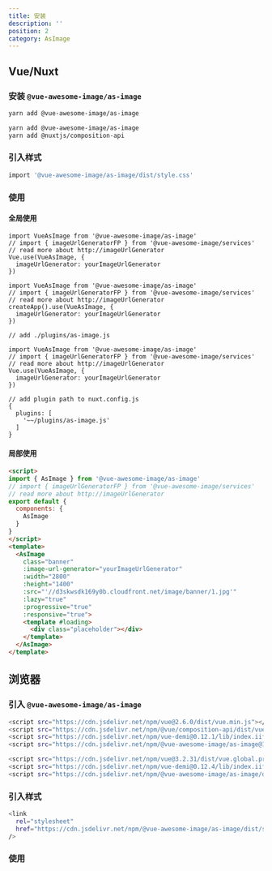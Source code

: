 ```yaml
---
title: 安装
description: ''
position: 2
category: AsImage
---
```


## Vue/Nuxt

### 安装 `@vue-awesome-image/as-image`

<code-group>
  <code-block label="Vue" active>

  ```bash
  yarn add @vue-awesome-image/as-image
  ```

  </code-block>
  <code-block label="Nuxt">

  ```bash
 yarn add @vue-awesome-image/as-image
 yarn add @nuxtjs/composition-api
  ```

  </code-block>
  
</code-group>

### 引入样式

```bash
import '@vue-awesome-image/as-image/dist/style.css'
```
### 使用
#### 全局使用
<code-group>
  <code-block label="Vue2" active>

  ```js[main.js]
  import VueAsImage from '@vue-awesome-image/as-image'
  // import { imageUrlGeneratorFP } from '@vue-awesome-image/services'
  // read more about http://imageUrlGenerator
  Vue.use(VueAsImage, {
    imageUrlGenerator: yourImageUrlGenerator 
  })

  ```

  </code-block>
  <code-block label="Vue3" active>

  ```js[main.js]
  import VueAsImage from '@vue-awesome-image/as-image'
  // import { imageUrlGeneratorFP } from '@vue-awesome-image/services'
  // read more about http://imageUrlGenerator
  createApp().use(VueAsImage, {
    imageUrlGenerator: yourImageUrlGenerator 
  })

  ```

  </code-block>
  <code-block label="Nuxt">


  ```js[./plugins/as-image.js]
  // add ./plugins/as-image.js

  import VueAsImage from '@vue-awesome-image/as-image'
  // import { imageUrlGeneratorFP } from '@vue-awesome-image/services'
  // read more about http://imageUrlGenerator
  Vue.use(VueAsImage, {
    imageUrlGenerator: yourImageUrlGenerator 
  })

  ```

  ```js[nuxt.config.js]
  // add plugin path to nuxt.config.js
  {
    plugins: [
      '~~/plugins/as-image.js'
    ]
  }
  ```

  </code-block>
  
</code-group>


#### 局部使用
```html
<script>  
import { AsImage } from '@vue-awesome-image/as-image'
// import { imageUrlGeneratorFP } from '@vue-awesome-image/services'
// read more about http://imageUrlGenerator
export default {
  components: {
    AsImage
  }
}
</script>
<template>
  <AsImage
    class="banner"
    :image-url-generator="yourImageUrlGenerator"
    :width="2800"
    :height="1400"
    :src="'//d3skwsdk169y0b.cloudfront.net/image/banner/1.jpg'"
    :lazy="true"
    :progressive="true"
    :responsive="true">
    <template #loading>
      <div class="placeholder"></div>
    </template>
  </AsImage>
</template>

```


## 浏览器

### 引入 `@vue-awesome-image/as-image`

<code-group>
  <code-block label="Vue2" active>

  ```bash
  <script src="https://cdn.jsdelivr.net/npm/vue@2.6.0/dist/vue.min.js"></script>
  <script src="https://cdn.jsdelivr.net/npm/@vue/composition-api/dist/vue-composition-api.js"></script>
  <script src="https://cdn.jsdelivr.net/npm/vue-demi@0.12.1/lib/index.iife.js"></script>
  <script src="https://cdn.jsdelivr.net/npm/@vue-awesome-image/as-image@1.0.11/dist/vue2/index.umd.js"></script>
  ```

  </code-block>
  <code-block label="Vue3">

  ```bash
  <script src="https://cdn.jsdelivr.net/npm/vue@3.2.31/dist/vue.global.prod.js"></script>
  <script src="https://cdn.jsdelivr.net/npm/vue-demi@0.12.4/lib/index.iife.js"></script>
  <script src="https://cdn.jsdelivr.net/npm/@vue-awesome-image/as-image/dist/vue3/index.umd.js"></script>
  ```

  </code-block>
  
</code-group>


### 引入样式



```bash
<link
  rel="stylesheet"
  href="https://cdn.jsdelivr.net/npm/@vue-awesome-image/as-image/dist/style.css"
/>
```


### 使用

<code-sandbox :src="'https://codesandbox.io/embed/image-basic-46wt0n?fontsize=14&hidenavigation=1&theme=dark'"></code-sandbox>